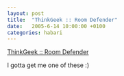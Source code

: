 ```yaml
---
layout: post
title:  "ThinkGeek :: Room Defender"
date:   2005-6-14 10:00:00 +0100
categories: habari
---
```

<a href="http://www.thinkgeek.com/cubegoodies/toys/71bc/">ThinkGeek :: Room Defender</a>

I gotta get me one of these :)